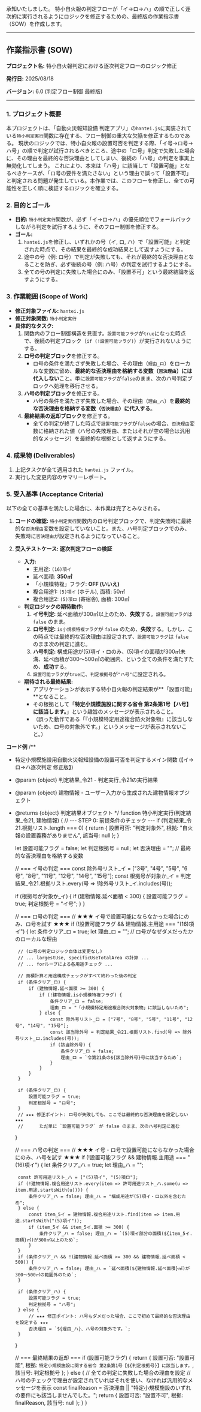 承知いたしました。
特小自火報の判定フローが「イ→ロ→ハ」の順で正しく逐次的に実行されるようにロジックを修正するための、最終版の作業指示書（SOW）を作成します。

---

## **作業指示書 (SOW)**

**プロジェクト名:** 特小自火報判定における逐次判定フローのロジック修正

**発行日:** 2025/08/18

**バージョン:** 6.0 (判定フロー制御 最終版)

---

### 1. プロジェクト概要

本プロジェクトは、「自動火災報知設備 判定アプリ」の`hantei.js`に実装されている`特小判定実行`関数に存在する、フロー制御の重大な欠陥を修正するものである。
現状のロジックでは、特小自火報の設置可否を判定する際、「イ号→ロ号→ハ号」の順で判定が試行されるべきところ、途中の「ロ号」判定で失敗した場合に、その理由を最終的な否決理由としてしまい、後続の「ハ号」の判定を事実上無効化してしまう。
これにより、本来は「ハ号」に該当して「設置可能」となるべきケースが、「ロ号の要件を満たさない」という理由で誤って「設置不可」と判定される問題が発生している。本作業では、このフローを修正し、全ての可能性を正しく順に検証するロジックを確立する。

### 2. 目的とゴール

*   **目的:** `特小判定実行`関数が、必ず「イ→ロ→ハ」の優先順位でフォールバックしながら判定を試行するように、そのフロー制御を修正する。
*   **ゴール:**
    1.  `hantei.js`を修正し、いずれかの号（イ, ロ, ハ）で「設置可能」と判定された時点で、その結果を最終的な成功結果として返すようにする。
    2.  途中の号（例: ロ号）で判定が失敗しても、それが最終的な否決理由となることを防ぎ、必ず後続の号（例: ハ号）の判定を試行するようにする。
    3.  全ての号の判定に失敗した場合にのみ、「設置不可」という最終結論を返すようにする。

### 3. 作業範囲 (Scope of Work)

*   **修正対象ファイル:** `hantei.js`
*   **修正対象関数:** `特小判定実行`
*   **具体的なタスク:**
    1.  関数内のフロー制御構造を見直す。`設置可能フラグ`が`true`になった時点で、後続の判定ブロック（`if (!設置可能フラグ)`）が実行されないようにする。
    2.  **ロ号の判定ブロック**を修正する。
        *   ロ号の条件を満たさず失敗した場合、その理由（`理由_ロ`）をローカルな変数に留め、**最終的な否決理由を格納する変数（`否決理由`）には代入しない**こと。単に`設置可能フラグ`が`false`のまま、次のハ号判定ブロックへ処理を移行させる。
    3.  **ハ号の判定ブロック**を修正する。
        *   ハ号の条件を満たさず失敗した場合、その理由（`理由_ハ`）を**最終的な否決理由を格納する変数（`否決理由`）に代入する**。
    4.  **最終結果の返却ブロック**を修正する。
        *   全ての判定が終了した時点で`設置可能フラグ`が`false`の場合、`否決理由`変数に格納された値（ハ号の失敗理由、またはそれが空の場合は汎用的なメッセージ）を最終的な根拠として返すようにする。

### 4. 成果物 (Deliverables)

1.  上記タスクが全て適用された `hantei.js` ファイル。
2.  実行した変更内容のサマリーレポート。

### 5. 受入基準 (Acceptance Criteria)

以下の全ての基準を満たした場合に、本作業は完了とみなされる。

1.  **コードの確認:** `特小判定実行`関数内のロ号判定ブロックで、判定失敗時に最終的な`否決理由`変数を設定していないこと。また、ハ号判定ブロックでのみ、失敗時に`否決理由`が設定されるようになっていること。

2.  **受入テストケース: 逐次判定フローの検証**
    *   **入力:**
        *   主用途: `(16)項イ`
        *   延べ面積: **350㎡**
        *   「小規模特複」フラグ: **OFF (いいえ)**
        *   複合用途1: `(5)項イ` (ホテル), 面積: 50㎡
        *   複合用途2: `(5)項ロ` (寄宿舎), 面積: 300㎡
    *   **判定ロジックの期待動作:**
        1.  **イ号判定:** 延べ面積が300㎡以上のため、**失敗**する。`設置可能フラグ`は `false` のまま。
        2.  **ロ号判定:** `is小規模特複フラグ`が `false` のため、**失敗**する。しかし、この時点では最終的な否決理由は設定されず、`設置可能フラグ`は `false` のまま次の判定に進む。
        3.  **ハ号判定:** 構成用途が(5)項イ・ロのみ、(5)項イの面積が300㎡未満、延べ面積が300〜500㎡の範囲内、という全ての条件を満たすため、**成功**する。
        4.  `設置可能フラグ`が`true`に、`判定根拠号`が`"ハ号"`に設定される。
    *   **期待される最終結果:**
        *   アプリケーションが表示する特小自火報の判定結果が**「設置可能」**となること。
        *   その根拠として「**特定小規模施設に関する省令 第2条第1号【ハ号】に該当します。**」という趣旨のメッセージが表示されること。
        *   （誤った動作である「『小規模特定用途複合防火対象物』に該当しないため、ロ号の対象外です。」というメッセージが表示されないこと。）

**コード例**
/**
 * 特定小規模施設用自動火災報知設備の設置可否を判定するメイン関数 (【イ→ロ→ハ逐次判定 修正版】)
 * @param {object} 判定結果_令21 - 判定実行_令21の実行結果
 * @param {object} 建物情報 - ユーザー入力から生成された建物情報オブジェクト
 * @returns {object} 判定結果オブジェクト
 */
function 特小判定実行(判定結果_令21, 建物情報) {
    // --- STEP 0: 前提条件のチェック ---
    if (判定結果_令21.根拠リスト.length === 0) {
        return { 設置可否: "判定対象外", 根拠: "自火報の設置義務がありません", 該当号: null };
    }

    let 設置可能フラグ = false;
    let 判定根拠号 = null;
    let 否決理由 = ""; // 最終的な否決理由を格納する変数

    // === イ号の判定 ===
    const 除外号リスト_イ = ["3号", "4号", "5号", "6号", "8号", "11号", "12号", "14号", "15号"];
    const 根拠号が対象か_イ = 判定結果_令21.根拠リスト.every(号 => !除外号リスト_イ.includes(号));

    if (根拠号が対象か_イ) {
        if (建物情報.延べ面積 < 300) {
            設置可能フラグ = true;
            判定根拠号 = "イ号";
        }
    }

    // === ロ号の判定 ===
    // ★★★ イ号で設置可能にならなかった場合にのみ、ロ号を試す ★★★
    if (!設置可能フラグ && 建物情報.主用途 === "(16)項イ") {
        let 条件クリア_ロ = true;
        let 理由_ロ = ""; // ロ号がなぜダメだったかのローカルな理由

        // (ロ号の判定ロジック自体は変更なし)
        // ... largestUse, specificUseTotalArea の計算 ...
        // ... forループによる各用途チェック ...

        // 面積計算と用途構成チェックがすべて終わった後の判定
        if (条件クリア_ロ) {
            if (建物情報.延べ面積 >= 300) {
                if (!建物情報.is小規模特複フラグ) {
                    条件クリア_ロ = false;
                    理由_ロ = "「小規模特定用途複合防火対象物」に該当しないため";
                } else {
                    const 除外号リスト_ロ = ["7号", "8号", "5号", "11号", "12号", "14号", "15号"];
                    const 該当除外号 = 判定結果_令21.根拠リスト.find(号 => 除外号リスト_ロ.includes(号));
                    if (該当除外号) {
                        条件クリア_ロ = false;
                        理由_ロ = `令第21条の${該当除外号}号に該当するため`;
                    }
                }
            }
        }
        
        if (条件クリア_ロ) {
            設置可能フラグ = true;
            判定根拠号 = "ロ号";
        }
        // ★★★ 修正ポイント: ロ号が失敗しても、ここでは最終的な否決理由を設定しない ★★★
        //      ただ単に `設置可能フラグ` が false のまま、次のハ号判定に進む
    }

    // === ハ号の判定 ===
    // ★★★ イ号・ロ号で設置可能にならなかった場合にのみ、ハ号を試す ★★★
    if (!設置可能フラグ && 建物情報.主用途 === "(16)項イ") {
        let 条件クリア_ハ = true;
        let 理由_ハ = "";

        const 許可用途リスト_ハ = ["(5)項イ", "(5)項ロ"];
        if (!建物情報.複合用途リスト.every(item => 許可用途リスト_ハ.some(u => item.用途.startsWith(u)))) {
            条件クリア_ハ = false; 理由_ハ = "構成用途が(5)項イ・ロ以外を含むため";
        } else {
            const item_5イ = 建物情報.複合用途リスト.find(item => item.用途.startsWith("(5)項イ"));
            if (item_5イ && item_5イ.面積 >= 300) {
                条件クリア_ハ = false; 理由_ハ = `(5)項イ部分の面積(${item_5イ.面積}㎡)が300㎡以上のため`;
            }
        }
        if (条件クリア_ハ && !(建物情報.延べ面積 >= 300 && 建物情報.延べ面積 < 500)) {
            条件クリア_ハ = false; 理由_ハ = `延べ面積(${建物情報.延べ面積}㎡)が300～500㎡の範囲外のため`;
        }
        
        if (条件クリア_ハ) {
            設置可能フラグ = true;
            判定根拠号 = "ハ号";
        } else {
            // ★★★ 修正ポイント: ハ号もダメだった場合、ここで初めて最終的な否決理由を設定する ★★★
            否決理由 = `${理由_ハ}、ハ号の対象外です。`;
        }
    }

    // === 最終結果の返却 ===
    if (設置可能フラグ) {
        return { 設置可否: "設置可能", 根拠: `特定小規模施設に関する省令 第2条第1号【${判定根拠号}】に該当します。`, 該当号: 判定根拠号 };
    } else {
        // 全ての判定に失敗した場合の理由を設定
        // ハ号のチェックで理由が設定されていればそれを使い、なければ汎用的なメッセージを表示
        const finalReason = 否決理由 || "特定小規模施設のいずれの要件にも該当しませんでした。";
        return { 設置可否: "設置不可", 根拠: finalReason, 該当号: null };
    }
}